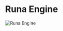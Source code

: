 # Runa Engine
![Runa Engine](https://ekkepic.oss-cn-beijing.aliyuncs.com/img/RunaEngine_intend_2.jpg)
